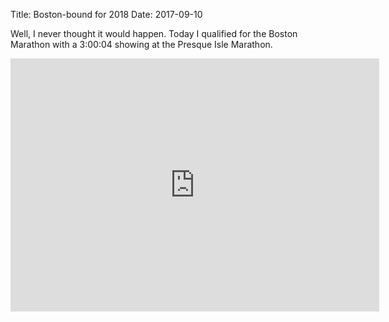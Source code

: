 Title: Boston-bound for 2018
Date: 2017-09-10

Well, I never thought it would happen.
Today I qualified for the Boston Marathon with a 3:00:04 showing at the Presque Isle Marathon.

<iframe height='405' width='590' frameborder='0' allowtransparency='true' scrolling='no' src='https://www.strava.com/activities/1180631963/embed/ec6353ad2f3fa0fcf9762dc78efa8bf53822bcb5'></iframe>
